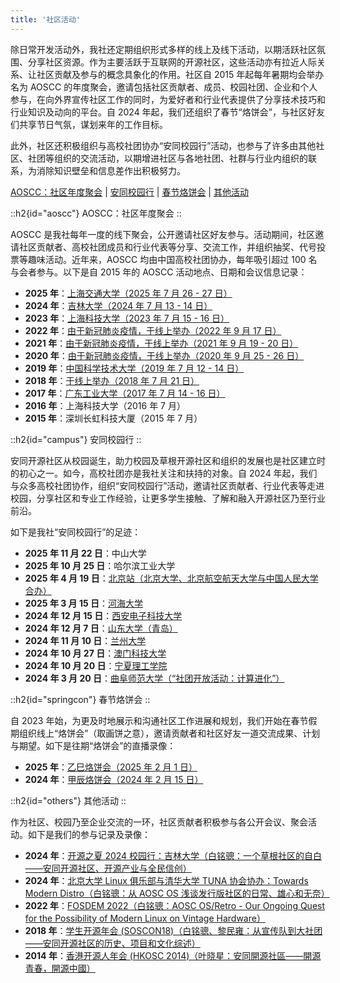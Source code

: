 ```yaml
---
title: '社区活动'
---
```


除日常开发活动外，我社还定期组织形式多样的线上及线下活动，以期活跃社区氛围、分享社区资源。作为主要活跃于互联网的开源社区，这些活动亦有拉近人际关系、让社区贡献及参与的概念具象化的作用。社区自 2015 年起每年暑期均会举办名为 AOSCC 的年度聚会，邀请包括社区贡献者、成员、校园社团、企业和个人参与，在向外界宣传社区工作的同时，为爱好者和行业代表提供了分享技术技巧和行业知识及动向的平台。自 2024 年起，我们还组织了春节“烙饼会”，与社区好友们共享节日气氛，谋划来年的工作目标。

此外，社区还积极组织与高校社团协办“安同校园行”活动，也参与了许多由其他社区、社团等组织的交流活动，以期增进社区与各地社团、社群与行业内组织的联系，为消除知识壁垒和信息差作出积极努力。

[AOSCC：社区年度聚会](/events#aoscc) | [安同校园行](/events#campus) | [春节烙饼会](/events#springcon) | [其他活动](/events#others)

::h2{id="aoscc"}
AOSCC：社区年度聚会
::

AOSCC 是我社每年一度的线下聚会，公开邀请社区好友参与。活动期间，社区邀请社区贡献者、高校社团成员和行业代表等分享、交流工作，并组织抽奖、代号投票等趣味活动。近年来，AOSCC 均由中国高校社团协办，每年吸引超过 100 名与会者参与。以下是自 2015 年的 AOSCC 活动地点、日期和会议信息记录：

- **2025 年**：[上海交通大学（2025 年 7 月 26 - 27 日）](/aoscc/2025)
- **2024 年**：[吉林大学（2024 年 7 月 13 - 14 日）](/aoscc/2024)
- **2023 年**：[上海科技大学（2023 年 7 月 15 - 16 日）](/aoscc/2023)
- **2022 年**：[由于新冠肺炎疫情，于线上举办（2022 年 9 月 17 日）](/aoscc/2022)
- **2021 年**：[由于新冠肺炎疫情，于线上举办（2021 年 9 月 19 - 20 日）](/aoscc/2021)
- **2020 年**：[由于新冠肺炎疫情，于线上举办（2020 年 9 月 25 - 26 日）](/aoscc/2020)
- **2019 年**：[中国科学技术大学（2019 年 7 月 12 - 14 日）](/aoscc/2019)
- **2018 年**：[于线上举办（2018 年 7 月 21 日）](/aoscc/2018)
- **2017 年**：[广东工业大学（2017 年 7 月 14 - 16 日）](/aoscc/2017)
- **2016 年**：上海科技大学（2016 年 7 月）
- **2015 年**：深圳长虹科技大厦（2015 年 7 月）

::h2{id="campus"}
安同校园行
::

安同开源社区从校园诞生，助力校园及草根开源社区和组织的发展也是社区建立时的初心之一。如今，高校社团亦是我社关注和扶持的对象。自 2024 年起，我们与众多高校社团协作，组织“安同校园行”活动，邀请社区贡献者、行业代表等走进校园，分享社区和专业工作经验，让更多学生接触、了解和融入开源社区乃至行业前沿。

如下是我社“安同校园行”的足迹：

- **2025 年 11 月 22 日**：中山大学
- **2025 年 10 月 25 日**：哈尔滨工业大学
- **2025 年 4 月 19 日**：[北京站（北京大学、北京航空航天大学与中国人民大学合办）](https://www.bilibili.com/video/BV1PPLczeEvm)
- **2025 年 3 月 15 日**：[河海大学](https://www.bilibili.com/video/BV1uQQtYYEpY)
- **2024 年 12 月 15 日**：[西安电子科技大学](https://www.bilibili.com/video/BV14MBTYNEi8)
- **2024 年 12 月 7 日**：[山东大学（青岛）](https://www.bilibili.com/video/BV1caiyY4E3p)
- **2024 年 11 月 10 日**：[兰州大学](https://www.bilibili.com/video/BV1yUm6YEEWK)
- **2024 年 10 月 27 日**：[澳门科技大学](https://www.bilibili.com/video/BV1Vc1eYgEpm)
- **2024 年 10 月 20 日**：[宁夏理工学院](https://www.bilibili.com/video/BV1BYyzYfEd5)
- **2024 年 3 月 20 日**：[曲阜师范大学（“社团开放活动：计算进化”）](https://www.bilibili.com/video/BV1wr42187aT)

<!-- 如下是近期规划内的“安同校园行”目的地： -->

::h2{id="springcon"}
春节烙饼会
::

自 2023 年始，为更及时地展示和沟通社区工作进展和规划，我们开始在春节假期组织线上“烙饼会”（取画饼之意），邀请贡献者和社区好友一道交流成果、计划与期望。如下是往期“烙饼会”的直播录像：

- **2025 年**：[乙巳烙饼会（2025 年 2 月 1 日）](https://www.bilibili.com/video/BV1CNcFeYEBQ)
- **2024 年**：[甲辰烙饼会（2024 年 2 月 15 日）](https://www.bilibili.com/video/BV1Fj421X7gX)

::h2{id="others"}
其他活动
::

作为社区、校园乃至企业交流的一环，社区贡献者积极参与各公开会议、聚会活动。如下是我们的参与记录及录像：

- **2024 年**：[开源之夏 2024 校园行：吉林大学（白铭骢：一个草根社区的自白——安同开源社区、开源产业与全民信创）](https://www.bilibili.com/video/BV1K142127oB)
- **2024 年**：[北京大学 Linux 俱乐部与清华大学 TUNA 协会协办：Towards Modern Distro（白铭骢：从 AOSC OS 浅谈发行版社区的日常、雄心和无奈）](https://www.bilibili.com/video/BV1Yx421D7d2)
- **2022 年**：[FOSDEM 2022（白铭骢：AOSC OS/Retro - Our Ongoing Quest for the Possibility of Modern Linux on Vintage Hardware）](https://repo.aosc.io/aosc-documentation/fosdem/2022/20210113-slides.odp)
- **2018 年**：[学生开源年会 (SOSCON18)（白铭骢、黎民雍：从宣传队到大社团——安同开源社区的历史、项目和文化综述）](https://repo.aosc.io/aosc-documentation/campus/2018/soscon/slide.pdf)
- **2014 年**：[香港开源人年会 (HKOSC 2014)（叶晓星：安同開源社區——開源青春，開源中國）](https://repo.aosc.io/aosc-documentation/others/hkosc-2014/HK_Presentation.pdf)

